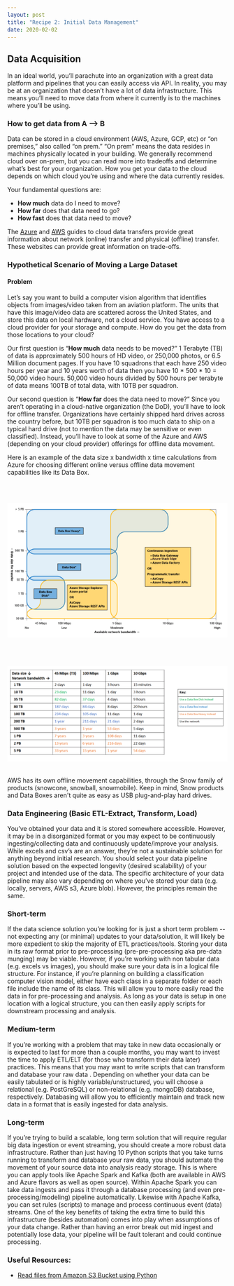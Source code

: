 ```yaml
---
layout: post
title: "Recipe 2: Initial Data Management"
date: 2020-02-02
---
```

## Data Acquisition

In an ideal world, you’ll parachute into an organization with a great data platform and pipelines that you can easily access via API. In reality, you may be at an organization that doesn’t have a lot of data infrastructure. This means you’ll need to move data from where it currently is to the machines where you’ll be using.

### How to get data from A —> B
Data can be stored in a cloud environment (AWS, Azure, GCP, etc) or “on premises,” also called “on prem.” “On prem” means the data resides in machines physically located in your building. We generally recommend cloud over on-prem, but you can read more into tradeoffs and determine what’s best for your organization. How you get your data to the cloud depends on which cloud you’re using and where the data currently resides.


Your fundamental questions are:
- **How much** data do I need to move?
- **How far** does that data need to go?
- **How fast** does that data need to move?

The [Azure](https://docs.microsoft.com/en-us/azure/storage/common/storage-choose-data-transfer-solution) and [AWS](https://docs.microsoft.com/en-us/azure/storage/common/storage-choose-data-transfer-solution) guides to cloud data transfers provide great information about network (online) transfer and physical (offline) transfer. These websites can provide great information on trade-offs.


### Hypothetical Scenario of Moving a Large Dataset

#### Problem
Let’s say you want to build a computer vision algorithm that identifies objects from images/video taken from an aviation platform. The units that have this image/video data are scattered across the United States, and store this data on local hardware, not a cloud service. You have access to a cloud provider for your storage and compute. How do you get the data from those locations to your cloud?


Our first question is “**How much** data needs to be moved?” 1 Terabyte (TB) of data is approximately 500 hours of HD video, or 250,000 photos, or 6.5 Million document pages. If you have 10 squadrons that each have 250 video hours per year and 10 years worth of data then you have 10 * 500 * 10 = 50,000 video hours. 50,000 video hours divided by 500 hours per terabyte of data means 100TB of total data, with 10TB per squadron.

Our second question is “**How far** does the data need to move?” Since you aren’t operating in a cloud-native organization (the DoD), you’ll have to look for offline transfer. Organizations have certainly shipped hard drives across the country before, but 10TB per squadron is too much data to ship on a typical hard drive (not to mention the data may be sensitive or even classified). Instead, you’ll have to look at some of the Azure and AWS (depending on your cloud provider) offerings for offline data movement.

Here is an example of the data size x bandwidth x time calculations from Azure for choosing different online versus offline data movement capabilities like its Data Box.

<br><br>

![Azure Data Transfer](/assets/recipe2/azure_data_transfer_image.png)

<br><br>


![Data Time Table](/assets/recipe2/azure_data_transfer_time_table.png)
<br><br>


AWS has its own offline movement capabilities, through the Snow family of products (snowcone, snowball, snowmobile). Keep in mind, Snow products and Data Boxes aren't quite as easy as USB plug-and-play hard drives.


### Data Engineering (Basic ETL-Extract, Transform, Load)
You’ve obtained your data and it is stored somewhere accessible. However, it may be in a disorganized format or you may expect to be continuously ingesting/collecting data and continuously update/improve your analysis.  While excels and csv’s are an answer, they’re not a sustainable solution for anything beyond initial research.  You should select your data pipeline  solution based on the expected longevity (desired scalability) of your project and intended use of the data. The specific architecture of your data pipeline  may also vary depending on where you’ve stored your data (e.g. locally, servers, AWS s3, Azure blob). However, the principles remain the same.

### Short-term
If the data science solution you’re looking for is just a short term problem --not expecting any (or minimal) updates to your data/solution, it will likely be more expedient to skip the majority of ETL practices/tools. Storing your data in its raw format prior to pre-processing (pre-pre-processing  aka pre-data munging) may be viable. However, if you’re working with non tabular data (e.g. excels vs images), you should make sure your data is in a logical file structure. For instance, if you’re planning on building a classification computer vision model, either have each class in a separate folder or each file include the name of its class. This will allow you to more easily read the data in for pre-processing and analysis. As long as your data is setup in one location with a logical structure, you can then easily apply scripts for downstream processing and analysis.

### Medium-term
If you’re working with a problem that may take in new data occasionally or is expected to last for more than a couple months, you may want to invest the time to apply ETL/ELT  (for those who transform their data later) practices.  This means that you may want to write scripts that can transform and  database your raw data . Depending on whether your data can be easily tabulated or is highly variable/unstructured, you will choose a relational  (e.g. PostGreSQL) or non-relational (e.g. mongoDB)  database, respectively.  Databasing will allow you to efficiently maintain and track new data in a format that is easily ingested for data analysis.

### Long-term
If you’re trying to build a scalable, long term solution that will require regular big data ingestion or event streaming, you should create a more robust data infrastructure. Rather than just having 10 Python scripts that you take turns running to transform and database your raw data, you should automate the movement of your source data into analysis ready storage.  This is where you can apply tools like Apache Spark and Kafka (both are available in AWS and Azure flavors as well as open source). Within Apache Spark you can take data ingests and pass it through a database processing (and even pre-processing/modeling) pipeline automatically. Likewise with Apache Kafka, you can set rules (scripts) to manage and process continuous event (data) streams. One of the key benefits of taking the extra time to build this infrastructure (besides automation) comes into play when assumptions of your data change. Rather than having an error break out mid ingest and potentially lose data,  your pipeline will be fault tolerant and could continue processing.

### Useful Resources:
- [Read files from Amazon S3 Bucket using Python](https://medium.com/@ajeet214/read-files-from-amazon-s3-bucket-using-Python-11c4cacce269 )
